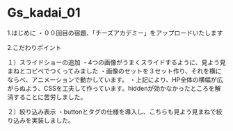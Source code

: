 # Gs_kadai_01

1.はじめに
・００回目の宿題、「チーズアカデミー」をアップロードいたします

2.こだわりポイント

１）スライドショーの追加
・4つの画像がうまくスライドするように、見よう見まねとコピペでつくってみました
・画像のセットを３セット作り、それを横にならべ、アニメーションで動かしています。
・上記により、HP全体の横幅が広がらぬよう、CSSを工夫して作っています。hiddenが効かなかったところを解消することに苦労しました。

２）絞り込み表示
・buttonとタグの仕様を導入し、こちらも見よう見まねで絞り込みを実装しました。
